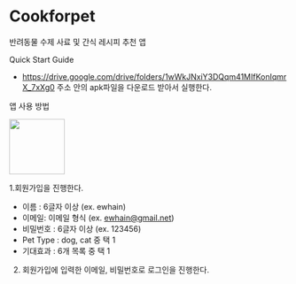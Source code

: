 # Cookforpet
반려동물 수제 사료 및 간식 레시피 추천 앱

Quick Start Guide

-  https://drive.google.com/drive/folders/1wWkJNxiY3DQqm41MIfKonIqmrX_7xXg0  주소 안의 apk파일을 다운로드 받아서 실행한다.
 
앱 사용 방법

<img src = "https://user-images.githubusercontent.com/89790235/172295344-42c4db6d-3515-4d99-b9dd-f9c4499a9967.png" width = "100" />


1.회원가입을 진행한다.

- 이름 : 6글자 이상 (ex. ewhain)
- 이메일: 이메일 형식 (ex. ewhain@gmail.net)
- 비밀번호 : 6글자 이상 (ex. 123456)
- Pet Type : dog, cat 중 택 1
- 기대효과 : 6개 목록 중 택 1


2. 회원가입에 입력한 이메일, 비밀번호로 로그인을 진행한다.


